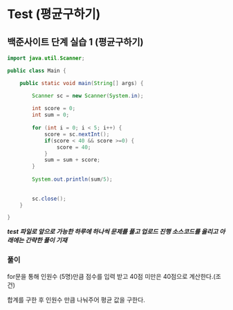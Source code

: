 # Test (평균구하기)

## 백준사이트 단계 실습 1 (평균구하기)

```java
import java.util.Scanner;

public class Main {

	public static void main(String[] args) {

		Scanner sc = new Scanner(System.in);
		
		int score = 0;
		int sum = 0;
		
		for (int i = 0; i < 5; i++) {
			score = sc.nextInt();
			if(score < 40 && score >=0) {
				score = 40;
			}
			sum = sum + score;
		}
		 
		System.out.println(sum/5);
		
		
		sc.close();
	}

}


```

__*test 파일로 앞으로 가능한 하루에 하나씩 문제를 풀고 업로드 진행
소스코드를 올리고 아래에는 간략한 풀이 기재*__

### 풀이
 for문을 통해 인원수 (5명)만큼 점수를 입력 받고 40점 미만은 40점으로 계산한다.(조건)

  합계를 구한 후 인원수 만큼 나눠주어 평균 값을 구한다.
